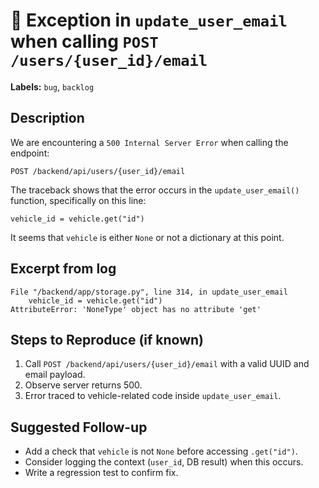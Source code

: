 # 🔧 Exception in `update_user_email` when calling `POST /users/{user_id}/email`

**Labels:** `bug`, `backlog`

## Description

We are encountering a `500 Internal Server Error` when calling the endpoint:

    POST /backend/api/users/{user_id}/email

The traceback shows that the error occurs in the `update_user_email()` function, specifically on this line:

    vehicle_id = vehicle.get("id")

It seems that `vehicle` is either `None` or not a dictionary at this point.

## Excerpt from log

    File "/backend/app/storage.py", line 314, in update_user_email
        vehicle_id = vehicle.get("id")
    AttributeError: 'NoneType' object has no attribute 'get'

## Steps to Reproduce (if known)

1. Call `POST /backend/api/users/{user_id}/email` with a valid UUID and email payload.  
2. Observe server returns 500.  
3. Error traced to vehicle-related code inside `update_user_email`.

## Suggested Follow-up

- Add a check that `vehicle` is not `None` before accessing `.get("id")`.  
- Consider logging the context (`user_id`, DB result) when this occurs.  
- Write a regression test to confirm fix.
